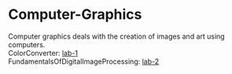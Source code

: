 # Computer-Graphics
Computer graphics deals with the creation of images and art using computers.<br>
ColorConverter: [lab-1](https://github.com/NiCHUY/BSU-Projects/tree/main/Fifth-Term/Computer-Graphics/ColorConverter)<br>
FundamentalsOfDigitalImageProcessing: [lab-2](https://github.com/NiCHUY/BSU-Projects/tree/main/Fifth-Term/Computer-Graphics/FundamentalsOfDigitalImageProcessing)<br>
